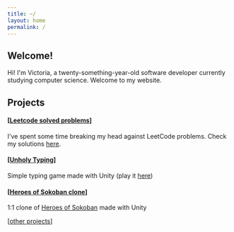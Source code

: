 ```yaml
---
title: ~/
layout: home
permalink: /
---
```


## Welcome!

Hi! I'm Victoria, a twenty-something-year-old software developer currently studying computer science. Welcome to my website.

## Projects

#### \[[Leetcode solved problems][leetcodes]\] 
I've spent some time breaking my head against LeetCode problems. Check my solutions [here][leetcodes].

#### \[[Unholy Typing](https://github.com/victryx/Unholy-Typing)\]
Simple typing game made with Unity (play it [here](https://victryx.github.io/Unholy-Typing/))

#### \[[Heroes of Sokoban clone][heroes-clone]\]
1:1 clone of [Heroes of Sokoban][heroes-sokoban] made with Unity

\[[other projects](/about#more-projects)\]

[leetcodes]: https://github.com/victryx/My-Leetcode-Solved-Problems/
[heroes-clone]: https://github.com/victryx/Heroes-of-Sokoban-Unity-Clone
[heroes-sokoban]: https://sites.math.washington.edu/~ostroff/puzzles/Heroes_of_Sokoban.html